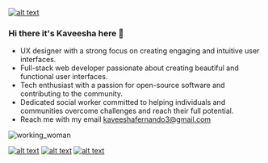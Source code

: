 [![alt text](https://drive.google.com/file/d/1pd2DqqQbenJa8ROH1Cnfv5kcWkTCNZnR/view?usp=share_link)](https://kaveeshakavindi.github.io)



### Hi there it's Kaveesha here 👋





-  UX designer with a strong focus on creating engaging and intuitive user interfaces.
-  Full-stack web developer passionate about creating beautiful and functional user interfaces.
-  Tech enthusiast with a passion for open-source software and contributing to the community.
-  Dedicated social worker committed to helping individuals and communities overcome challenges and reach their full potential.
-  Reach me with my email kaveeshafernando3@gmail.com


![working_woman](https://user-images.githubusercontent.com/95086309/143792120-20253537-335b-4cea-a458-9a560ae51110.gif)

<!-- Please don't remove this: Grab your social icons from https://github.com/carlsednaoui/gitsocial -->

<!-- display the social media buttons in your README -->

[![alt text][1.1]][1]
[![alt text][2.1]][2]
[![alt text][3.1]][3]


<!-- links to social media icons -->
<!-- no need to change these -->

<!-- icons with padding -->

[1.1]: http://i.imgur.com/tXSoThF.png (twitter icon with padding)
[2.1]: http://i.imgur.com/P3YfQoD.png (facebook icon with padding)
[3.1]: http://i.imgur.com/0o48UoR.png (github icon with padding)

<!-- icons without padding -->

[1.2]: http://i.imgur.com/wWzX9uB.png (twitter icon without padding)
[2.2]: http://i.imgur.com/fep1WsG.png (facebook icon without padding)
[3.2]: http://i.imgur.com/9I6NRUm.png (github icon without padding)


<!-- links to your social media accounts -->
<!-- update these accordingly -->

[1]: http://www.twitter.com/_____kavi_____
[2]: http://www.facebook.com/kaveesha.fernando.104855
[3]: http://www.github.com/Kaveeshakavindi

<!-- Please don't remove this: Grab your social icons from https://github.com/carlsednaoui/gitsocial -->

